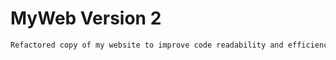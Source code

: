 # MyWeb Version 2

```sh
Refactored copy of my website to improve code readability and efficiency
```
